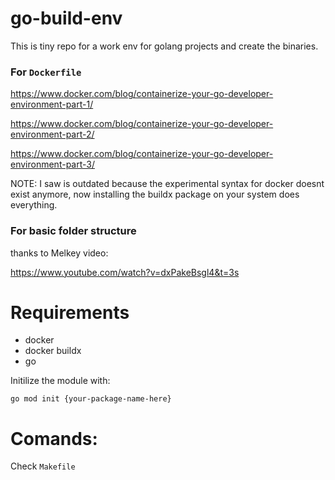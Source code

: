 # go-build-env

This is tiny repo for a work env for golang projects and create the binaries.

### For `Dockerfile`

https://www.docker.com/blog/containerize-your-go-developer-environment-part-1/

https://www.docker.com/blog/containerize-your-go-developer-environment-part-2/

https://www.docker.com/blog/containerize-your-go-developer-environment-part-3/

NOTE: I saw is outdated because the experimental syntax for docker doesnt exist anymore, now installing the buildx package on your system does everything.

### For basic folder structure

thanks to Melkey video:

https://www.youtube.com/watch?v=dxPakeBsgl4&t=3s

# Requirements

- docker
- docker buildx
- go

Initilize the module with:

`go mod init {your-package-name-here}`

# Comands:

Check `Makefile`

